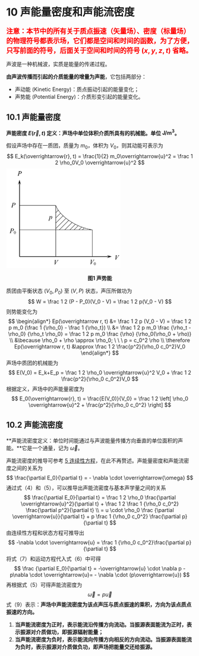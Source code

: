 # 10 声能量密度和声能流密度

<font color="red" size=4>**注意：本节中的所有关于质点振速（矢量场）、密度（标量场）的物理符号都表示场，它们都是空间和时间的函数，为了方便，只写前面的符号，后面关于空间和时间的符号 $(x, y, z, t)$ 省略。**</font>

声波是一种机械波，实质是能量的传递过程。

**由声波传播而引起的介质能量的增量为声能**，它包括两部分：

- 声动能 (Kinetic Energy)：质点振动引起的能量变化；
- 声势能 (Potential Energy)：介质形变引起的能量变化。

## 10.1 声能量密度

**声能密度 $E(\overrightarrow{r}, t)$ 定义：声场中单位体积介质所具有的机械能。单位 $\mathrm{J/m^3}$。**

假设声场中存在一质团，质量为 $m_0$，体积为 $V_0$，则其动能可表示为
$$
E_k(\overrightarrow{r}, t) = \frac{1}{2} m_0\overrightarrow{u}^2 = \frac 1 2 \rho_0V_0 \overrightarrow{u}^2
$$
<img src="../resources/Chapter1-声学基础/声势能.jpg" alt="声势能 " style="zoom:30%;" />

<center><b>图1 声势能</b></center>

质团由平衡状态 $(V_0, P_0)$ 至 $(V, P)$ 状态，声压所做功为
$$
W = \frac 1 2 (P - P_0)(V_0 - V) = \frac 1 2 p(V_0 - V)
$$
则势能变化为
$$
\begin{align*}
Ep(\overrightarrow r, t) &= \frac 1 2 p (V_0 - V) = \frac 1 2 p m_0 (\frac 1 {\rho_0} - \frac 1 {\rho_t}) \\ &= \frac 1 2 p m_0 \frac {\rho_t - \rho_0} {\rho_t \rho_0} = \frac 1 2 p m_0 \frac {\rho} {\rho_0(\rho_0 + \rho)} \\
&\because \rho_0 + \rho \approx \rho_0; \ \ \ p = c_0^2 \rho  \\
\therefore Ep(\overrightarrow r, t) &\approx \frac 1 2 \frac{p^2}{\rho_0 c_0^2}V_0
\end{align*}
$$
声场中质团的机械能为
$$
E(V_0) = E_k+E_p = \frac 1 2 \rho_0 \overrightarrow{u}^2 V_0 + \frac 1 2 \frac{p^2}{\rho_0 c_0^2}V_0
$$
根据定义，声场中的声能量密度为
$$
E_0(\overrightarrow{r}, t) = \frac{E(V_0)}{V_0} = \frac 1 2 \left[ \rho_0 \overrightarrow{u}^2 + \frac{p^2}{\rho_0 c_0^2} \right]
$$

## 10.2 声能流密度

**声能流密度定义：单位时间能通过与声波能量传播方向垂直的单位面积的声能。**它是一个通量，记为 $\overrightarrow{\omega}$。

声能流密度的推导可参考 [5 连续性方程](./5-连续性方程.md)，在此不再赘述。声能量密度和声能流密度之间的关系为
$$
\frac{\partial E_0}{\partial t} = - \nabla \cdot \overrightarrow{\omega}
$$
通过式（4）和（5），可以推导出声能流密度与基本声学量之间的关系
$$
\frac{\partial E_0}{\partial t} = \frac 1 2 \rho_0 \frac{\partial \overrightarrow{u}^2}{\partial t} + \frac 1 2 \frac 1 {\rho_0 c_0^2} \frac{\partial p^2}{\partial t} \\
= u \cdot \rho_0 \frac {\partial \overrightarrow{u}}{\partial t} + p \frac 1 {\rho_0 c_0^2} \frac{\partial p}{\partial t}
$$
由连续性方程和状态方程可推导出
$$
-\nabla \cdot \overrightarrow{u} = \frac 1 {\rho_0 c_0^2}\frac{\partial p}{\partial t}
$$
将式（7）和运动方程代入式（6）中可得
$$
\frac {\partial E_0}{\partial t} = -\overrightarrow{u} \cdot \nabla p - p\nabla \cdot \overrightarrow{u}= - \nabla \cdot (p\overrightarrow{u})
$$
再根据式（5）可得声能流密度为
$$
\overrightarrow{\omega} = p \overrightarrow{u}
$$
式（9）表示：**声场中声能流密度为该点声压与质点振速的乘积，方向为该点质点振速的方向。**

1. **当声能流密度为正时，表示能流沿传播方向流动。当振源表面能流为正时，表示振源对介质做功，即振源辐射能量；**
2. **当声能流密度为负时，表示能流向传播方向相反的方向流动。当振源表面能流为负时，表示振源对介质做负功，即声场把能量交还给振源。**

